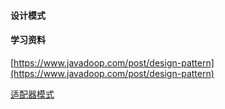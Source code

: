 #### 设计模式



#### 学习资料

[https://www.javadoop.com/post/design-pattern](https://www.javadoop.com/post/design-pattern)

[适配器模式](https://www.cnblogs.com/porotin/p/10334291.html)